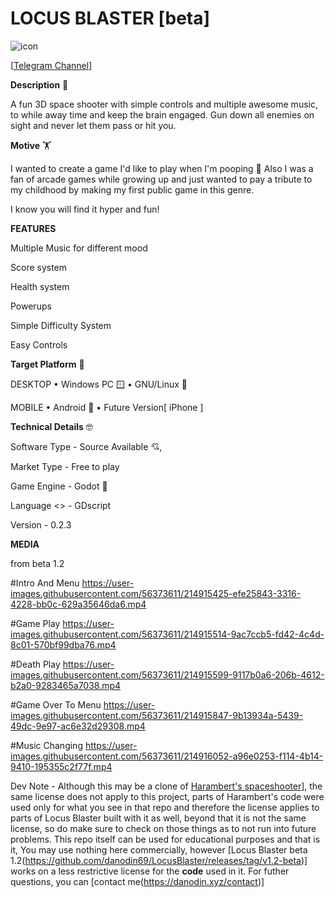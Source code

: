 # LOCUS BLASTER [beta]
![icon](https://user-images.githubusercontent.com/56373611/214917563-07db0eeb-7386-4ff8-864e-a1f1637e96eb.png)


[[Telegram Channel](https://t.me/danodin69)]



<b>Description</b> 📝


A fun 3D space shooter with simple controls and multiple awesome music, to while away time and keep the brain engaged. 
Gun down all enemies on sight and never let them pass or hit you. 


<b>Motive</b> 🏋️

I wanted to create a game I'd like to play when I'm pooping 💩  Also I was a fan of arcade games while growing up and just wanted to pay a tribute to my childhood by making my first public game in this genre. 

I know you will find it hyper and fun!

<b>FEATURES</b>


Multiple Music for different mood

Score system

Health system

Powerups

Simple Difficulty System

Easy Controls

<b>Target Platform</b> 🎯

DESKTOP
• Windows PC 🪟
• GNU/Linux 🐧 

MOBILE 
• Android 🗿
• Future Version[ iPhone ]

<b>Technical Details</b> 🤓

Software Type - Source Available 💘,

Market Type - Free to play 

Game Engine - Godot 🤖

Language <\> - GDscript

Version - 0.2.3

<b> MEDIA </b>

from beta 1.2

#Intro And Menu
https://user-images.githubusercontent.com/56373611/214915425-efe25843-3316-4228-bb0c-629a35646da6.mp4


#Game Play
https://user-images.githubusercontent.com/56373611/214915514-9ac7ccb5-fd42-4c4d-8c01-570bf99dba76.mp4


#Death Play
https://user-images.githubusercontent.com/56373611/214915599-9117b0a6-206b-4612-b2a0-9283465a7038.mp4


#Game Over To Menu
https://user-images.githubusercontent.com/56373611/214915847-9b13934a-5439-49dc-9e97-ac6e32d29308.mp4


#Music Changing
https://user-images.githubusercontent.com/56373611/214916052-a96e0253-f114-4b14-9410-195355c2f77f.mp4




Dev Note -
 Although this may be a clone of [Harambert's spaceshooter](https://github.com/harambert/Godot-3D-Space-Shooter)],  the same license does not apply to this project, parts of Harambert's code were used only for what you see in that repo and therefore the license applies to parts of Locus Blaster built with it as well, beyond that it is not the same license, so do make sure to check on those things as to not run into future problems. This repo itself can be used for educational purposes and that is it, You may use nothing here commercially,  however [Locus Blaster beta 1.2(https://github.com/danodin69/LocusBlaster/releases/tag/v1.2-beta)] works on a less restrictive license for the <b>code</b> used in it. For futher questions, you can [contact me(https://danodin.xyz/contact)]
